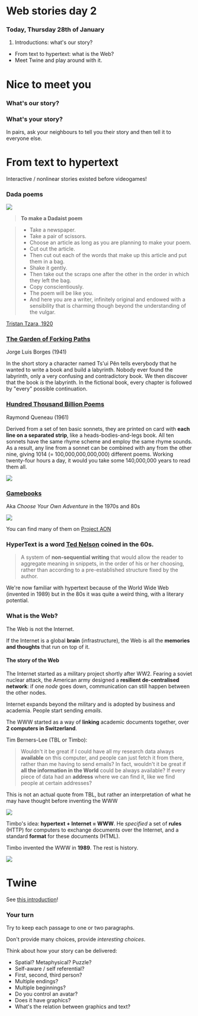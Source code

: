 # Web stories day 2

### Today, Thursday 28th of January

1. Introductions: what's our story? 
* From text to hypertext: what is the Web?
* Meet Twine and play around with it. 


# Nice to meet you

### What's our story? 

### What's your story?

In pairs, ask your neighbours to tell you their story and then tell it to everyone else.

<!--CSS > https://www.glorioustrainwrecks.com/node/5163-->

# From text to hypertext

Interactive / nonlinear stories existed before videogames!

### **Dada** poems

![](../../assets/dadaist-poem.jpg)
>	**To make a Dadaist poem**

> * Take a newspaper.
> * Take a pair of scissors.
> * Choose an article as long as you are planning to make your poem.
> * Cut out the article.
> * Then cut out each of the words that make up this article and put them in a bag.
> * Shake it gently.
> * Then take out the scraps one after the other in the order in which they left the bag.
> * Copy conscientiously.
> * The poem will be like you.
> * And here you are a writer, infinitely original and endowed with a sensibility that is charming though beyond the understanding of the vulgar.[Tristan Tzara, 1920](http://en.wikipedia.org/wiki/Tristan_Tzara)

### [The Garden of Forking Paths](http://en.wikipedia.org/wiki/The_Garden_of_Forking_Paths) 

Jorge Luis Borges (1941)	In the short story a character named Ts'ui Pên tells everybody that he wanted to write a book and build a labyrinth. Nobody ever found the labyrinth, only a very confusing and contradictory book. We then discover that the book *is* the labyrinth. In the fictional book, every chapter is followed by "every" possible continuation.

### [Hundred Thousand Billion Poems](http://www.bevrowe.info/Queneau/QueneauRandom_v4.html) 

Raymond Queneau (1961)

Derived from a set of ten basic sonnets, they are printed on card with **each line on a separated strip**, like a heads-bodies-and-legs book. All ten sonnets have the same rhyme scheme and employ the same rhyme sounds. As a result, any line from a sonnet can be combined with any from the other nine, giving 1014 (= 100,000,000,000,000) different poems. Working twenty-four hours a day, it would you take some 140,000,000 years to read them all.
	
![](../../assets/100-billion-poems.png)

### [Gamebooks](http://samizdat.cc/cyoa)

Aka *Choose Your Own Adventure* in the 1970s and 80s

[![](../../assets/ufo-acorn-nodes.png)](http://samizdat.cc/cyoa)
	
You can find many of them on [Project AON](http://www.projectaon.org/en/Main/Books)

### **HyperText** is a word [Ted Nelson](http://en.wikipedia.org/wiki/Ted_Nelson) coined in the 60s. 

> A system of **non-sequential writing** that would allow the reader to aggregate meaning in snippets, in the order of his or her choosing, rather than according to a pre-established structure fixed by the author.
	We're now familiar with hypertext because of the World Wide Web (invented in 1989) but in the 80s it was quite a weird thing, with a literary potential.
<!--Examples: [Afternoon](http://www.wwnorton.com/college/english/pmaf/hypertext/aft/index.html) and [253](http://www.ryman-novel.com/)--><!--* **Text Adventures** like [ZORK](http://en.wikipedia.org/wiki/Zork) were massively popular in the 80s.

	[![](../../assets/zork.png)](https://www.youtube.com/watch?v=ikYv6OsgGSk)-->

<!--[Choose your own adventure](http://www.theguardian.com/commentisfree/2014/oct/20/gamergate-internet-toughest-game-woman-enemies) (sort of) by Charlie Brooker-->

<!--More and more on [Electronic Literature](http://directory.eliterature.org)-->

### What is the Web?

The Web is not the Internet. 

If the Internet is a global **brain** (infrastructure), the Web is all the **memories and thoughts** that run on top of it.

#### The story of the Web

The Internet started as a military project shortly after WW2. Fearing a soviet nuclear attack, the American army designed a **resilient de-centralised network**: if one *node* goes down, communication can still happen between the other nodes.

Internet expands beyond the military and is adopted by business and academia. People start sending *emails*. 

The WWW started as a way of **linking** academic documents together, over **2 computers in Switzerland**. 

Tim Berners-Lee (TBL or Timbo): 

> Wouldn't it be great if I could have all my research data always **available** on this computer, and people can just fetch it from there, rather than me having to send emails? In fact, wouldn't it be great if **all the information in the World** could be always available? If every piece of data had an **address** where we can find it, like we find people at certain addresses?
	
This is not an actual quote from TBL, but rather an interpretation of what he may have thought before inventing the WWW

[![](../../assets/www-proposal.gif)](http://info.cern.ch/Proposal.html)

Timbo's idea: **hypertext + Internet = WWW**. He *specified* a set of **rules** (HTTP) for computers to exchange documents over the Internet, and a standard **format** for these documents (HTML). 

Timbo invented the WWW in **1989**. The rest is history. 

[![](../../assets/web-graph.gif)](https://en.wikipedia.org/wiki/File:Internet_map_plain_1024.png)


# Twine

See [this introduction](../../twine)!

### Your turn

Try to keep each passage to one or two paragraphs.

Don't provide many choices, provide *interesting choices*.

Think about how your story can be delivered:

* Spatial? Metaphysical? Puzzle?
* Self-aware / self referential?
* First, second, third person?
* Multiple endings? 
* Multiple beginnings?
* Do you control an avatar?
* Does it have graphics? 
* What's the relation between graphics and text?
